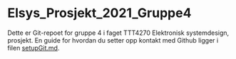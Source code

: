# Elsys_Prosjekt_2021_Gruppe4

Dette er Git-repoet for gruppe 4 i faget TTT4270 Elektronisk systemdesign, prosjekt.
En guide for hvordan du setter opp kontakt med Github ligger i filen [setupGit.md](setupGit.md).

